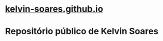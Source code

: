 # <a href="https://kelvin-soares.github.io/">kelvin-soares.github.io</a>
# Repositório público de Kelvin Soares
